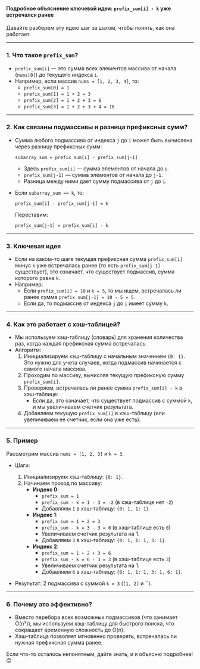#### Подробное объяснение ключевой идеи: `prefix_sum[i] - k` уже встречался ранее

Давайте разберем эту идею шаг за шагом, чтобы понять, как она работает.

---

### 1. **Что такое `prefix_sum`?**
- `prefix_sum[i]` — это сумма всех элементов массива от начала (`nums[0]`) до текущего индекса `i`.
- Например, если массив `nums = [1, 2, 3, 4]`, то:
  - `prefix_sum[0] = 1`
  - `prefix_sum[1] = 1 + 2 = 3`
  - `prefix_sum[2] = 1 + 2 + 3 = 6`
  - `prefix_sum[3] = 1 + 2 + 3 + 4 = 10`

---

### 2. **Как связаны подмассивы и разница префиксных сумм?**
- Сумма любого подмассива от индекса `j` до `i` может быть вычислена через разницу префиксных сумм:
  ```
  subarray_sum = prefix_sum[i] - prefix_sum[j-1]
  ```
  - Здесь `prefix_sum[i]` — сумма элементов от начала до `i`.
  - `prefix_sum[j-1]` — сумма элементов от начала до `j-1`.
  - Разница между ними дает сумму подмассива от `j` до `i`.

- Если `subarray_sum == k`, то:
  ```
  prefix_sum[i] - prefix_sum[j-1] = k
  ```
  Переставим:
  ```
  prefix_sum[j-1] = prefix_sum[i] - k
  ```

---

### 3. **Ключевая идея**
- Если на каком-то шаге текущая префиксная сумма `prefix_sum[i]` минус `k` уже встречалась ранее (то есть `prefix_sum[j-1]` существует), это означает, что существует подмассив, сумма которого равна `k`.
- Например:
  - Если `prefix_sum[i] = 10` и `k = 5`, то мы ищем, встречалась ли ранее сумма `prefix_sum[j-1] = 10 - 5 = 5`.
  - Если да, то подмассив от индекса `j` до `i` имеет сумму `k`.

---

### 4. **Как это работает с хэш-таблицей?**
- Мы используем хэш-таблицу (словарь) для хранения количества раз, когда каждая префиксная сумма встречалась.
- Алгоритм:
  1. Инициализируем хэш-таблицу с начальным значением `{0: 1}`. Это нужно для учета случаев, когда подмассив начинается с самого начала массива.
  2. Проходим по массиву, вычисляя текущую префиксную сумму `prefix_sum[i]`.
  3. Проверяем, встречалась ли ранее сумма `prefix_sum[i] - k` в хэш-таблице:
     - Если да, это означает, что существует подмассив с суммой `k`, и мы увеличиваем счетчик результата.
  4. Добавляем текущую `prefix_sum[i]` в хэш-таблицу (или увеличиваем ее счетчик, если она уже есть).

---

### 5. **Пример**
Рассмотрим массив `nums = [1, 2, 3]` и `k = 3`.

- Шаги:
  1. Инициализируем хэш-таблицу: `{0: 1}`.
  2. Начинаем проход по массиву:
     - **Индекс 0**: 
       - `prefix_sum = 1`
       - `prefix_sum - k = 1 - 3 = -2` (в хэш-таблице нет `-2`)
       - Добавляем `1` в хэш-таблицу: `{0: 1, 1: 1}`
     - **Индекс 1**:
       - `prefix_sum = 1 + 2 = 3`
       - `prefix_sum - k = 3 - 3 = 0` (в хэш-таблице есть `0`)
       - Увеличиваем счетчик результата на 1.
       - Добавляем `3` в хэш-таблицу: `{0: 1, 1: 1, 3: 1}`
     - **Индекс 2**:
       - `prefix_sum = 1 + 2 + 3 = 6`
       - `prefix_sum - k = 6 - 3 = 3` (в хэш-таблице есть `3`)
       - Увеличиваем счетчик результата на 1.
       - Добавляем `6` в хэш-таблицу: `{0: 1, 1: 1, 3: 1, 6: 1}`.

- Результат: 2 подмассива с суммой `k = 3` (`[1, 2]` и ``).

---

### 6. **Почему это эффективно?**
- Вместо перебора всех возможных подмассивов (что занимает O(n²)), мы используем хэш-таблицу для быстрого поиска, что сокращает временную сложность до O(n).
- Хэш-таблица позволяет мгновенно проверять, встречалась ли нужная префиксная сумма ранее.

Если что-то осталось непонятным, дайте знать, и я объясню подробнее! 😊